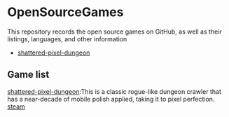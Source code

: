 # OpenSourceGames
This repository records the open source games on GitHub, as well as their listings, languages, and other information

- [shattered-pixel-dungeon](https://github.com/00-Evan/shattered-pixel-dungeon)

## Game list

[shattered-pixel-dungeon](https://github.com/00-Evan/shattered-pixel-dungeon):This is a classic rogue-like dungeon crawler that has a near-decade of mobile polish applied, taking it to pixel perfection. [steam](https://store.steampowered.com/app/1769170/Shattered_Pixel_Dungeon/)
